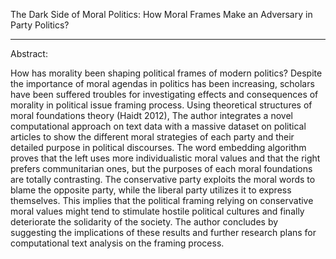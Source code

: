The Dark Side of Moral Politics: How Moral Frames Make an Adversary in Party Politics?

-----------------



Abstract: 



How has morality been shaping political frames of modern politics? Despite the importance of moral agendas in politics has been increasing, scholars have been suffered troubles for investigating effects and consequences of morality in political issue framing process. Using theoretical structures of moral foundations theory (Haidt 2012), The author integrates a novel computational approach on text data with a massive dataset on political articles to show the different moral strategies of each party and their detailed purpose in political discourses. The word embedding algorithm proves that the left uses more individualistic moral values and that the right prefers communitarian ones, but the purposes of each moral foundations are totally contrasting. The conservative party exploits the moral words to blame the opposite party, while the liberal party utilizes it to express themselves. This implies that the political framing relying on conservative moral values might tend to stimulate hostile political cultures and finally deteriorate the solidarity of the society. The author concludes by suggesting the implications of these results and further research plans for computational text analysis on the framing process.